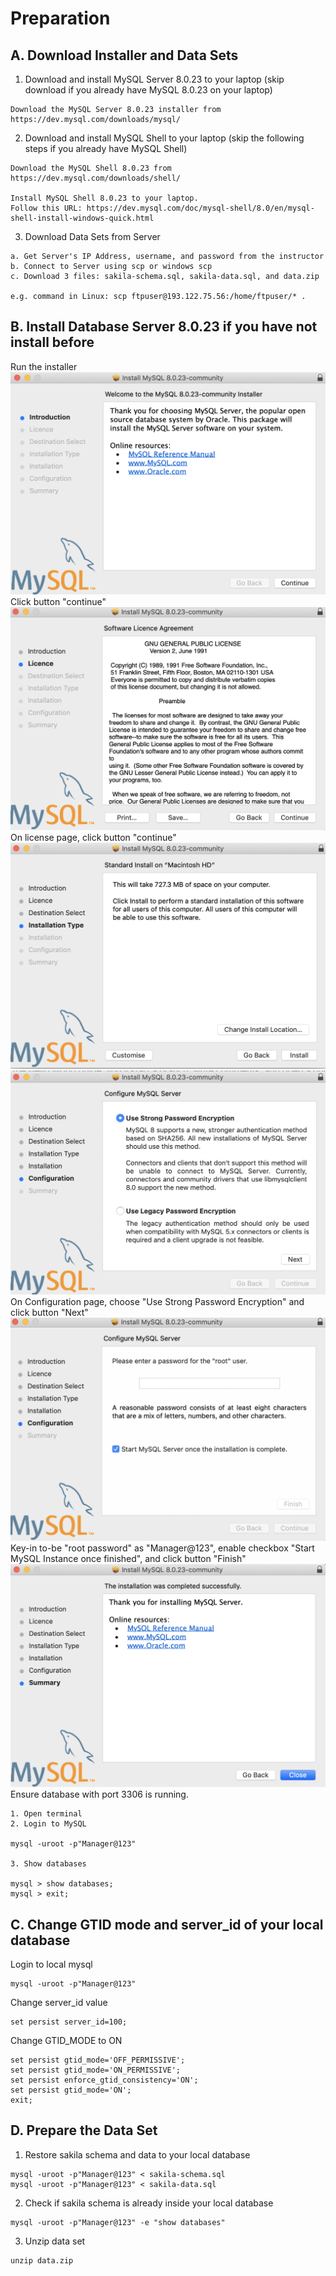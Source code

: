 # Preparation
## A. Download Installer and Data Sets
1. Download and install MySQL Server 8.0.23 to your laptop (skip download if you already have MySQL 8.0.23 on your laptop)
```
Download the MySQL Server 8.0.23 installer from https://dev.mysql.com/downloads/mysql/
```
2. Download and install MySQL Shell to your laptop (skip the following steps if you already have MySQL Shell)
```
Download the MySQL Shell 8.0.23 from https://dev.mysql.com/downloads/shell/

Install MySQL Shell 8.0.23 to your laptop.
Follow this URL: https://dev.mysql.com/doc/mysql-shell/8.0/en/mysql-shell-install-windows-quick.html
```
3. Download Data Sets from Server
```
a. Get Server's IP Address, username, and password from the instructor
b. Connect to Server using scp or windows scp
c. Download 3 files: sakila-schema.sql, sakila-data.sql, and data.zip

e.g. command in Linux: scp ftpuser@193.122.75.56:/home/ftpuser/* .
```
## B. Install Database Server 8.0.23 if you have not install before
Run the installer
![Image of picture1](https://github.com/tripplea-sg/MySQL_Heatwave_Workshop/blob/main/Lab-0/Screenshot%202021-02-18%20at%202.30.39%20PM.png)
Click button "continue"
![Image of picture1](https://github.com/tripplea-sg/MySQL_Heatwave_Workshop/blob/main/Lab-0/Screenshot%202021-02-18%20at%202.30.50%20PM.png)
On license page, click button "continue"
![Image of picture1](https://github.com/tripplea-sg/MySQL_Heatwave_Workshop/blob/main/Lab-0/Screenshot%202021-02-18%20at%202.31.07%20PM.png)
![Image of picture1](https://github.com/tripplea-sg/MySQL_Heatwave_Workshop/blob/main/Lab-0/Screenshot%202021-02-18%20at%202.32.16%20PM.png)
On Configuration page, choose "Use Strong Password Encryption" and click button "Next"
![Image of picture1](https://github.com/tripplea-sg/MySQL_Heatwave_Workshop/blob/main/Lab-0/Screenshot%202021-02-18%20at%202.32.30%20PM.png)
Key-in to-be "root password" as "Manager@123", enable checkbox "Start MySQL Instance once finished", and click button "Finish"
![Image of picture1](https://github.com/tripplea-sg/MySQL_Heatwave_Workshop/blob/main/Lab-0/Screenshot%202021-02-18%20at%202.32.57%20PM.png)
Ensure database with port 3306 is running.
```
1. Open terminal
2. Login to MySQL

mysql -uroot -p"Manager@123"

3. Show databases

mysql > show databases;
mysql > exit;

```
## C. Change GTID mode and server_id of your local database
Login to local mysql
```
mysql -uroot -p"Manager@123"
```
Change server_id value
```
set persist server_id=100;
```
Change GTID_MODE to ON
```
set persist gtid_mode='OFF_PERMISSIVE';
set persist gtid_mode='ON_PERMISSIVE';
set persist enforce_gtid_consistency='ON';
set persist gtid_mode='ON';
exit;
```

## D. Prepare the Data Set
1. Restore sakila schema and data to your local database
```
mysql -uroot -p"Manager@123" < sakila-schema.sql
mysql -uroot -p"Manager@123" < sakila-data.sql
```
2. Check if sakila schema is already inside your local database
```
mysql -uroot -p"Manager@123" -e "show databases"
```
3. Unzip data set
```
unzip data.zip
```
